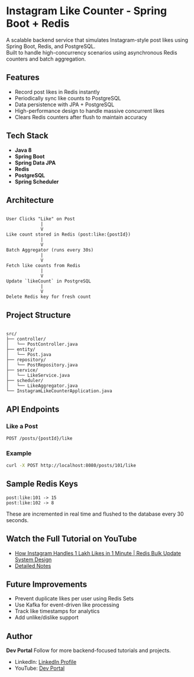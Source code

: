 # Instagram Like Counter - Spring Boot + Redis

A scalable backend service that simulates Instagram-style post likes using Spring Boot, Redis, and PostgreSQL.  
Built to handle high-concurrency scenarios using asynchronous Redis counters and batch aggregation.

## Features

- Record post likes in Redis instantly
- Periodically sync like counts to PostgreSQL
- Data persistence with JPA + PostgreSQL
- High-performance design to handle massive concurrent likes
- Clears Redis counters after flush to maintain accuracy

## Tech Stack

- **Java 8**
- **Spring Boot**
- **Spring Data JPA**
- **Redis**
- **PostgreSQL**
- **Spring Scheduler**

## Architecture

```

User Clicks "Like" on Post
             |
             V
Like count stored in Redis (post:like:{postId})
             |
             V      
Batch Aggregator (runs every 30s)
             |
             V
Fetch like counts from Redis
             |
             V
Update `likeCount` in PostgreSQL
             |
             V
Delete Redis key for fresh count

```

## Project Structure

```

src/
├── controller/
│   └── PostController.java
├── entity/
│   └── Post.java
├── repository/
│   └── PostRepository.java
├── service/
│   └── LikeService.java
├── scheduler/
│   └── LikeAggregator.java
└── InstagramLikeCounterApplication.java

```

## API Endpoints

### Like a Post

```
POST /posts/{postId}/like
```

### Example

```bash
curl -X POST http://localhost:8080/posts/101/like
```

## Sample Redis Keys

```
post:like:101 -> 15
post:like:102 -> 8
```

These are incremented in real time and flushed to the database every 30 seconds.

## Watch the Full Tutorial on YouTube

- [How Instagram Handles 1 Lakh Likes in 1 Minute | Redis Bulk Update System Design](https://youtu.be/ChyRAH-0xGE)
- [Detailed Notes](https://github.com/nakulmitra/java-tutorial/blob/master/project/instagram-clone-likes.md)

## Future Improvements

* Prevent duplicate likes per user using Redis Sets
* Use Kafka for event-driven like processing
* Track like timestamps for analytics
* Add unlike/dislike support

## Author

**Dev Portal**
Follow for more backend-focused tutorials and projects.
* LinkedIn: [LinkedIn Profile](https://www.linkedin.com/in/nakul-mitra-microservices-spring-boot-java-postgresql/)
* YouTube: [Dev Portal](https://www.youtube.com/@DevPortal2114)